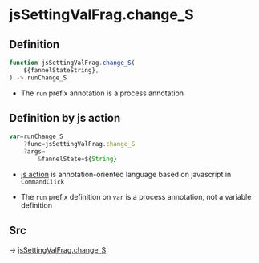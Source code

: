 # jsSettingValFrag.change_S

## Definition

```js.js
function jsSettingValFrag.change_S(
	${fannelStateString},
) -> runChange_S
```

- The `run` prefix annotation is a process annotation
## Definition by js action

```js.js
var=runChange_S
	?func=jsSettingValFrag.change_S
	?args=
		&fannelState=${String}
```

- [js action](#) is annotation-oriented language based on javascript in `CommandClick`

- The `run` prefix definition on `var` is a process annotation, not a variable definition

## Src

-> [jsSettingValFrag.change_S](https://github.com/puutaro/CommandClick/blob/master/app/src/main/java/com/puutaro/commandclick/fragment_lib/terminal_fragment/js_interface/system/JsSettingValFrag.kt#L18)


